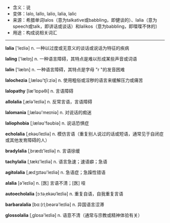 - <span class="definition">含义：说</span>
- <span class="definition">变体：lalo, lallo, lalio, lalia, lalic</span>
- <span class="definition">来源：希腊单词lalos（意为talkative或babbling，即健谈的）、lalia（意为speech或talk，即讲话或谈话）和lalikos（意为babbling，即喋喋不休的）</span>
- <span class="definition">用途：构成说相关词汇</span>

---

<span class="vocabulary">**lalia**</span> ['leɪliә] n. 一种以过度或无意义的谈话或说话为特征的疾病

<span class="vocabulary">**laling**</span> ['lælɪŋ] n. 一种语言障碍，其特点是难以形成某些声音或词语

<span class="vocabulary">**lalin**</span> ['lælɪn] n. 一种语言障碍，其特点是字母 "r "的发音困难

<span class="vocabulary">**lalochezia**</span> [ˌlæləʊ'tʃiːziә] n. 使用粗俗或淫秽的语言来缓解压力或痛苦

<span class="vocabulary">**lalopathy**</span> [læ'lɒpəθi] n. 言语障碍

<span class="vocabulary">**allolalia**</span> [ˌælə'leɪliә] n. 反常言语，言语障碍

<span class="vocabulary">**lalomania**</span> [ˌlæləʊ'meɪniә] n. 对说话的痴迷 

<span class="vocabulary">**laliophobia**</span> [ˌlæləʊ'fəʊbiә] n. 说话恐惧症 

<span class="vocabulary">**echolalia**</span> [ˌekəʊˈleɪliə] n. 模仿言语（重复别人说过的话或短语，通常见于自闭症或其他发育障碍的人）

<span class="vocabulary">**bradylalia**</span> [ˌbrædɪ'leɪliə] n. 言语徐缓

<span class="vocabulary">**tachylalia**</span> [ˌtækɪ'leɪliə] n. 语言急速；速语癖；急语

<span class="vocabulary">**agitolalia**</span> [ˌædʒɪtəʊ'leɪliə] n. 急语症；急躁性错语

<span class="vocabulary">**alalia**</span> [ə'leɪliə] n. [医] 言语不清；[医] 哑

<span class="vocabulary">**autoecholalia**</span> [ɔːtəˌekəʊˈleɪliə] n. 重复自语，自我重复言语

<span class="vocabulary">**barbaralalia**</span> [bɑː(r)ˌbeәrә'leɪliә] n. 异国语言涩滞

<span class="vocabulary">**glossolalia**</span> [ˌglɒsə'leɪliә] n. 语意不清（通常与宗教或精神体验有关）

